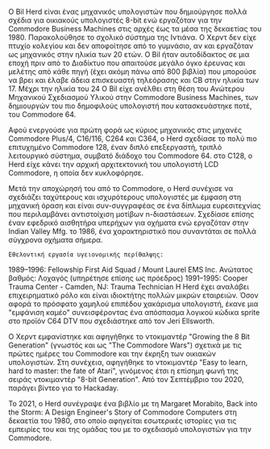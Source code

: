  Ο Bil Herd είναι ένας μηχανικός υπολογιστών που δημιούργησε πολλά σχέδια για οικιακούς υπολογιστές 8-bit ενώ εργαζόταν για την Commodore Business Machines 
 στις αρχές έως τα μέσα της δεκαετίας του 1980. Παρακολούθησε το σχολικό σύστημα της Ιντιάνα. Ο Χερντ δεν είχε πτυχίο κολεγίου και δεν αποφοίτησε από το γυμνάσιο, 
 αν και εργαζόταν ως μηχανικός στην ηλικία των 20 ετών.  Ο Bil ήταν αυτοδίδακτος σε μια εποχή πριν από το Διαδίκτυο που απαιτούσε μεγάλο όγκο έρευνας και μελέτης από 
 κάθε πηγή (έχει ακόμη πάνω από 800 βιβλία) που μπορούσε να βρει και έλαβε άδεια επισκευαστή τηλεόρασης και CB στην ηλικία των 17. Μέχρι την ηλικία του 24 Ο Bil είχε 
 ανέλθει στη θέση του Ανώτερου Μηχανικού Σχεδιασμού Υλικού στην Commodore Business Machines, των δημιουργών του πιο δημοφιλούς υπολογιστή που κατασκευάστηκε ποτέ, 
 του Commodore 64.

Αφού ενεργούσε για πρώτη φορά ως κύριος μηχανικός στις μηχανές Commodore Plus/4, C16/116, C264 και C364, ο Herd σχεδίασε το πολύ πιο επιτυχημένο Commodore 128,
έναν διπλό επεξεργαστή, τριπλό λειτουργικό σύστημα, συμβατό διάδοχο του Commodore 64. στο C128, ο Herd είχε κάνει την αρχική αρχιτεκτονική του υπολογιστή LCD Commodore, 
η οποία δεν κυκλοφόρησε.


Μετά την αποχώρησή του από το Commodore, ο Herd συνέχισε να σχεδιάζει ταχύτερους και ισχυρότερους υπολογιστές με έμφαση στη μηχανική όραση και είναι συν-συγγραφέας σε ένα
δίπλωμα ευρεσιτεχνίας που περιλαμβάνει αντιστοίχιση μοτίβων n-διαστάσεων. Σχεδίασε επίσης έναν εφεδρικό αισθητήρα υπερήχων για οχήματα ενώ εργαζόταν στην Indian Valley
Mfg. το 1986, ένα χαρακτηριστικό που συναντάται σε πολλά σύγχρονα οχήματα σήμερα.

    Εθελοντική εργασία υγειονομικής περίθαλψης:

1989–1996: Fellowship First Aid Squad / Mount Laurel EMS Inc. Ανώτατος βαθμός: Λοχαγός (υπηρέτησε επίσης ως πρόεδρος)
1991–1995: Cooper Trauma Center - Camden, NJ: Trauma Technician
Η Herd έχει αναλάβει επιχειρηματικό ρόλο και είναι ιδιοκτήτης πολλών μικρών εταιρειών. Όσον αφορά το πρόσφατο χαμηλού επιπέδου χακάρισμα υπολογιστή, έκανε μια 
"εμφάνιση καμέο" συνεισφέροντας ένα απόσπασμα λογικού κώδικα sprite στο προϊόν C64 DTV που σχεδιάστηκε από τον Jeri Ellsworth.

Ο Χερντ εμφανίστηκε και αφηγήθηκε το ντοκιμαντέρ "Growing the 8 Bit Generation" (γνωστός και ως "The Commodore Wars") σχετικά με τις πρώτες ημέρες του Commodore και την 
έκρηξη των οικιακών υπολογιστών. Στη συνέχεια, αφηγήθηκε το ντοκιμαντέρ "Easy to learn, hard to master: the fate of Atari", γινόμενος έτσι η επίσημη φωνή της σειράς 
ντοκιμαντέρ "8-bit Generation". Από τον Σεπτέμβριο του 2020, παράγει βίντεο για το Hackaday.

Το 2021, ο Herd συνέγραψε ένα βιβλίο με τη Margaret Morabito, Back into the Storm: A Design Engineer's Story of Commodore Computers στη δεκαετία του 1980, στο οποίο 
αφηγείται εσωτερικές ιστορίες για τις εμπειρίες του και της ομάδας του με το σχεδιασμό υπολογιστών για την Commodore. 

